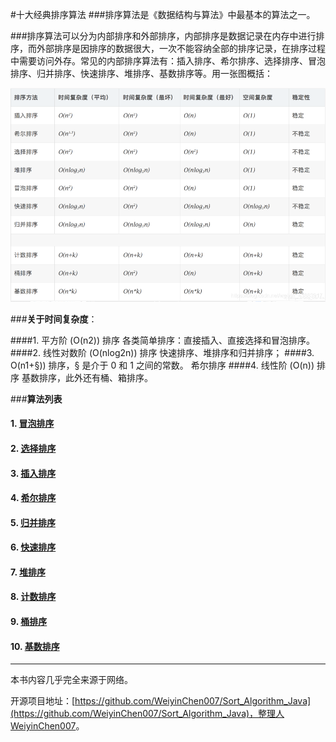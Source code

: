#十大经典排序算法
###排序算法是《数据结构与算法》中最基本的算法之一。

###排序算法可以分为内部排序和外部排序，内部排序是数据记录在内存中进行排序，而外部排序是因排序的数据很大，一次不能容纳全部的排序记录，在排序过程中需要访问外存。常见的内部排序算法有：插入排序、希尔排序、选择排序、冒泡排序、归并排序、快速排序、堆排序、基数排序等。用一张图概括：

![十大经典排序算法](images/Sort.png "十大经典排序算法")

###**关于时间复杂度**：

####1. 平方阶 (O(n2)) 排序
	各类简单排序：直接插入、直接选择和冒泡排序。
####2. 线性对数阶 (O(nlog2n)) 排序
	快速排序、堆排序和归并排序；
####3. O(n1+§)) 排序，§ 是介于 0 和 1 之间的常数。
    希尔排序
####4. 线性阶 (O(n)) 排序
	基数排序，此外还有桶、箱排序。
	
###**算法列表**

####    1. [冒泡排序](src/com/cwy/sort/BubbleSort.java)
####    2. [选择排序](src/com/cwy/sort/SelectSort.java)
####    3. [插入排序](src/com/cwy/sort/InsertSort.java)
####    4. [希尔排序](src/com/cwy/sort/ShellSort.java)
####    5. [归并排序](src/com/cwy/sort/MergeSort.java)
####    6. [快速排序](src/com/cwy/sort/QuickSort.java)
####    7. [堆排序](src/com/cwy/sort/HeapSort.java)
####    8. [计数排序](src/com/cwy/sort/CountSort.java)
####    9. [桶排序](src/com/cwy/sort/BucketSort.java)
####    10. [基数排序](src/com/cwy/sort/RadixSort.java)

----

本书内容几乎完全来源于网络。

开源项目地址：[https://github.com/WeiyinChen007/Sort_Algorithm_Java](https://github.com/WeiyinChen007/Sort_Algorithm_Java)，整理人 [WeiyinChen007](https://github.com/WeiyinChen007)。
